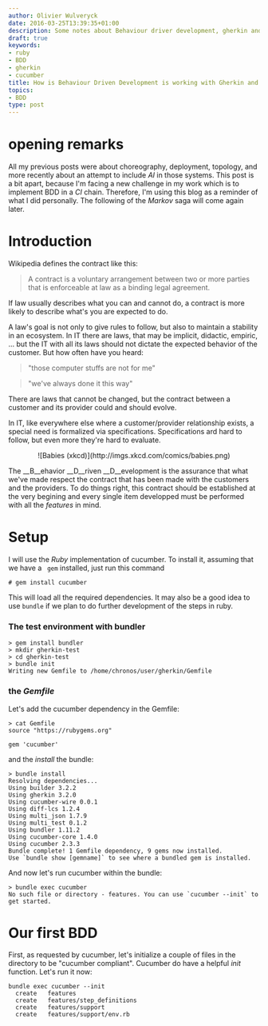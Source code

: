 ```yaml
---
author: Olivier Wulveryck
date: 2016-03-25T13:39:35+01:00
description: Some notes about Behaviour driver development, gherkin and Cucumber
draft: true
keywords:
- ruby
- BDD
- gherkin
- cucumber
title: How is Behaviour Driven Development is working with Gherkin and Cucumber
topics:
- BDD
type: post
---
```

# opening remarks

All my previous posts were about choreography, deployment, topology, and more recently about an attempt to include _AI_ in those systems.
This post is a bit apart, because I'm facing a new challenge in my work which is to implement BDD in a _CI_ chain. Therefore, I'm using
this blog as a reminder of what I did personally. The following of the _Markov_ saga will come again later.

# Introduction

Wikipedia defines the contract like this:

> A contract is a voluntary arrangement between two or more parties that is enforceable at law as a binding legal agreement.

If law usually describes what you can and cannot do, a contract is more likely to describe what's you are expected to do.

A law's goal is not only to give rules to follow, 
but also to maintain a stability in an ecosystem. 
In IT there are laws, that may be implicit, didactic, empiric, ... but the IT with all its laws should not 
dictate the expected behavior of the customer. But how often have you heard:

> "those computer stuffs are not for me"

> "we've always done it this way"

There are laws that cannot be changed, but the contract between a customer and its provider could and should evolve.

In IT, like everywhere else where a customer/provider relationship exists, a special need is formalized via specifications.
Specifications ard hard to follow, but even more they're hard to evaluate.

<center>
![Babies (xkcd)](http://imgs.xkcd.com/comics/babies.png)
</center>

The __B__ehavior __D__riven __D__evelopment is the assurance that what we've made respect the contract that has been
made with the customers and the providers.
To do things right, this contract should be established at the very begining and every single item developped must be 
performed with all the _features_ in mind.


# Setup

I will use the _Ruby_ implementation of cucumber.
To install it, assuming that we have a ` gem` installed, just run this command

```shell
# gem install cucumber
```

This will load all the required dependencies.
It may also be a good idea to use `bundle` if we plan to do further development of the steps in ruby.

### The test environment with bundler

```shell
> gem install bundler
> mkdir gherkin-test
> cd gherkin-test
> bundle init
Writing new Gemfile to /home/chronos/user/gherkin/Gemfile
```

### the _Gemfile_

Let's add the cucumber dependency in the Gemfile:

```shell
> cat Gemfile
source "https://rubygems.org"

gem 'cucumber'
```

and the _install_ the bundle:

```shell
> bundle install
Resolving dependencies...
Using builder 3.2.2
Using gherkin 3.2.0
Using cucumber-wire 0.0.1
Using diff-lcs 1.2.4
Using multi_json 1.7.9
Using multi_test 0.1.2
Using bundler 1.11.2
Using cucumber-core 1.4.0
Using cucumber 2.3.3
Bundle complete! 1 Gemfile dependency, 9 gems now installed.
Use `bundle show [gemname]` to see where a bundled gem is installed.
```

And now let's run cucumber within the bundle:

```shell
> bundle exec cucumber
No such file or directory - features. You can use `cucumber --init` to get started.
```

# Our first BDD

First, as requested by cucumber, let's initialize a couple of files in the directory to be "cucumber compliant".
Cucumber do have a helpful _init_ function. Let's run it now:

```shell
bundle exec cucumber --init
  create   features
  create   features/step_definitions
  create   features/support
  create   features/support/env.rb
```
